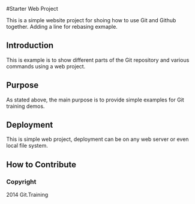 #Starter Web Project

This is a simple website project for shoing how to use Git and Github together. Adding a line for rebasing exmaple.

## Introduction

This is example is to show different parts of the Git repository and various commands using a web project.

## Purpose

As stated above, the main purpose is to provide simple examples for Git training demos.

## Deployment

This is simple web project, deployment can be on any web server or even local file system.

## How to Contribute


### Copyright
2014 Git.Training
